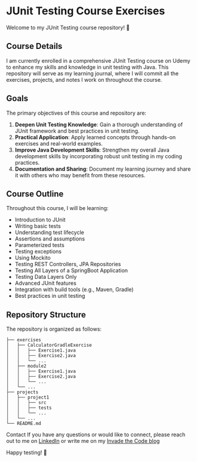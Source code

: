 # JUnit Testing Course Exercises

Welcome to my JUnit Testing course repository! 🎉

## Course Details

I am currently enrolled in a comprehensive JUnit Testing course on Udemy to enhance my skills and knowledge in unit testing with Java. This repository will serve as my learning journal, where I will commit all the exercises, projects, and notes I work on throughout the course.

## Goals

The primary objectives of this course and repository are:

1. **Deepen Unit Testing Knowledge**: Gain a thorough understanding of JUnit framework and best practices in unit testing.
2. **Practical Application**: Apply learned concepts through hands-on exercises and real-world examples.
3. **Improve Java Development Skills**: Strengthen my overall Java development skills by incorporating robust unit testing in my coding practices.
4. **Documentation and Sharing**: Document my learning journey and share it with others who may benefit from these resources.

## Course Outline

Throughout this course, I will be learning:

- Introduction to JUnit
- Writing basic tests
- Understanding test lifecycle
- Assertions and assumptions
- Parameterized tests
- Testing exceptions
- Using Mockito
- Testing REST Controllers, JPA Repositories
- Testing All Layers of a SpringBoot Application
- Testing Data Layers Only
- Advanced JUnit features
- Integration with build tools (e.g., Maven, Gradle)
- Best practices in unit testing

## Repository Structure

The repository is organized as follows:

```plaintext
├── exercises
│   ├── CalculatorGradleExercise
│   │   ├── Exercise1.java
│   │   ├── Exercise2.java
│   │   └── ...
│   ├── module2
│   │   ├── Exercise1.java
│   │   ├── Exercise2.java
│   │   └── ...
│   └── ...
├── projects
│   ├── project1
│   │   ├── src
│   │   ├── tests
│   │   └── ...
│   └── ...
└── README.md 
```
Contact
If you have any questions or would like to connect, please reach out to me on [LinkedIn](https://www.linkedin.com/in/avrubio/) or write me on my [Invade the Code blog](www.invadethecode.com)

Happy testing! 🧪
